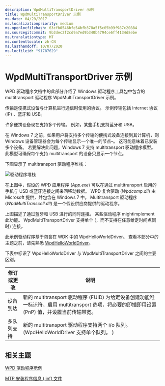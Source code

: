 ```yaml
---
description: WpdMultiTransportDriver 示例
title: WpdMultiTransportDriver 示例
ms.date: 04/20/2017
ms.localizationpriority: medium
ms.openlocfilehash: 63cfb0546bfe54bfb378a5f5c05b99f987c20884
ms.sourcegitcommit: 9b3dec2f2cd9a7ed9b340b4794ce6ff4134d8ebe
ms.translationtype: MT
ms.contentlocale: zh-CN
ms.lasthandoff: 10/07/2020
ms.locfileid: "91787629"
---
```

# <a name="the-wpdmultitransportdriver-sample"></a>WpdMultiTransportDriver 示例

WPD 驱动程序文档中的此部分介绍了 Windows 驱动程序工具包中包含的 multitransport 驱动程序 WpdMultiTransportDriver 示例。

传输是便携式设备与计算机进行通信时使用的协议。 示例传输包括 Internet 协议 (IP) 、蓝牙和 USB。

许多便携设备现在支持多个传输。 例如，某些手机支持蓝牙和 USB。

在 Windows 7 之前，如果用户将支持多个传输的便携式设备连接到其计算机，则 Windows 设备管理器会为每个传输显示一个唯一的节点–。 这可能意味着已安装多个设备。 若要解决此问题，Windows 7 支持 multitransport 驱动程序模型。 此模型可确保每个支持 multitransport 的设备只显示一个节点。

下图显示了 multitransport 驱动程序堆栈：

![驱动程序堆栈](images/multi_trans_driver_stack.png)

在上图中，假设的 WPD 应用程序 (*App.exe*) 可以在通过 multitransport 启用的手机与 USB 或蓝牙连接之间来回移动数据。 WPD 复合驱动 (*Wpdcomp.dll*) 由 Microsoft 提供，并包含在 Windows 7 中。 Multitransport 驱动程序 (*WpdMultiTranscell.dll*) 是一个假设供应商提供的驱动程序。

上图描述了通过蓝牙和 USB 进行的同时连接。 某些驱动程序 mightimplement 此功能。 WpdMultiTransportDriver 支持单个 (，而不支持在任意给定时间点同时) 连接。

此示例驱动程序基于包含在 WDK 中的 WpdHelloWorldDriver。 查看本部分中的主题之前，请先熟悉 [WpdHelloWorldDriver](the-sample-driver-architecture.md)。

下表中标识了 WpdHelloWorldDriver 与 WpdMultiTransportDriver 之间的主要区别。

| 修订或更改 | 说明 |
|--|--|
| 设备到达 | 新的 multitransport 驱动程序 (FUID) 为给定设备创建功能唯一标识符，启用 multitransport 选项，将必要的即插即用设置 (PnP) 值，并设置当前传输带宽。 |
| 多队列支持 | 新的 multitransport 驱动程序支持两个 i/o 队列。  (WpdHelloWorldDriver 支持单个队列。 )  |

## <a name="related-topics"></a>相关主题

[WPD 驱动程序示例](the-wpd-driver-samples.md)

[MTP 安装程序信息 (.inf) 文件](the-mtp-setup-information---inf--file.md)
